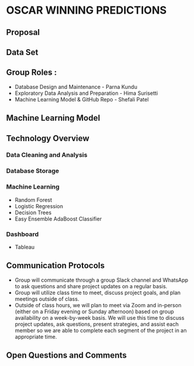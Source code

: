 # OSCAR WINNING PREDICTIONS

## Proposal

## Data Set

## Group Roles :

- Database Design and Maintenance - Parna Kundu
- Exploratory Data Analysis and Preparation - Hima Surisetti
- Machine Learning Model & GitHub Repo - Shefali Patel

## Machine Learning Model 

## Technology Overview
### Data Cleaning and Analysis

### Database Storage

### Machine Learning
- Random Forest
- Logistic Regression
- Decision Trees
- Easy Ensemble AdaBoost Classifier

### Dashboard
- Tableau

## Communication Protocols
- Group will communicate through a group Slack channel and WhatsApp to ask questions and share project updates on a regular basis.
- Group will utilize class time to meet, discuss project goals, and plan meetings outside of class.
- Outside of class hours, we will plan to meet via Zoom and in-person (either on a Friday evening or Sunday afternoon) based on group availability on a week-by-week basis. We will use this time to discuss project updates, ask questions, present strategies, and assist each member so we are able to complete each segment of the project in an appropriate time.


## Open Questions and Comments
